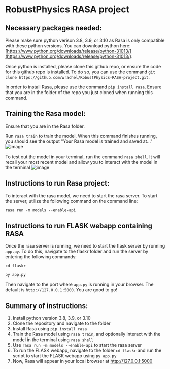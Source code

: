 # RobustPhysics RASA project

## Necessary packages needed:
Please make sure python verison 3.8, 3.9, or 3.10 as Rasa is only compatible with these python versions. You can download python here: [https://www.python.org/downloads/release/python-31013/](https://www.python.org/downloads/release/python-31013/).

Once python is installed, please clone this github repo, or ensure the code for this github repo is installed. To do so, you can use the command `git clone https://github.com/wrachel/RobustPhysics-RASA-project.git`. 

In order to install Rasa, please use the command `pip install rasa`. Ensure that you are in the folder of the repo you just cloned when running this command. 

## Training the Rasa model: 

Ensure that you are in the Rasa folder. 

Run `rasa train` to train the model. When this command finishes running, you should see the output "Your Rasa model is trained and saved at..."
![image](https://github.com/wrachel/RobustPhysics-RASA-project/assets/40574565/b5f594a3-1096-45e9-b74d-0abfb324dc6e)

To test out the model in your terminal, run the command `rasa shell`. It will recall your most recent model and allow you to interact with the model in the terminal
![image](https://github.com/wrachel/RobustPhysics-RASA-project/assets/40574565/b06e061c-9538-4c66-a7f1-ac78a24516b4)

 
## Instructions to run Rasa project:

To interact with the rasa model, we need to start the rasa server. To start the server, utilize the following command on the command line: 

`rasa run -m models --enable-api`

## Instructions to run FLASK webapp containing RASA

Once the rasa server is running, we need to start the flask server by running `app.py`. To do this, navigate to the flaskr folder and run the server by entering the following commands:

`cd flaskr`

`py app.py`

Then navigate to the port where `app.py` is running in your browser. The default is `http://127.0.0.1:5000`. You are good to go!

## Summary of instructions:
1. Install python version 3.8, 3.9, or 3.10
2. Clone the repository and navigate to the folder
3. Install Rasa using `pip install rasa`
4. Train the Rasa model using `rasa train`, and optionally interact with the model in the terminal using `rasa shell`
5. Use `rasa run -m models --enable-api` to start the rasa server
6. To run the FLASK webapp, navigate to the folder `cd flaskr` and run the script to start the FLASK webapp using `py app.py`
7. Now, Rasa will appear in your local browser at http://127.0.0.1:5000
